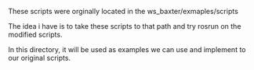 These scripts were orginally located in the ws_baxter/exmaples/scripts

The idea i have is to take these scripts to that path and try rosrun on the modified scripts.

In this directory, it will be used as examples we can use and implement to our original scripts.
